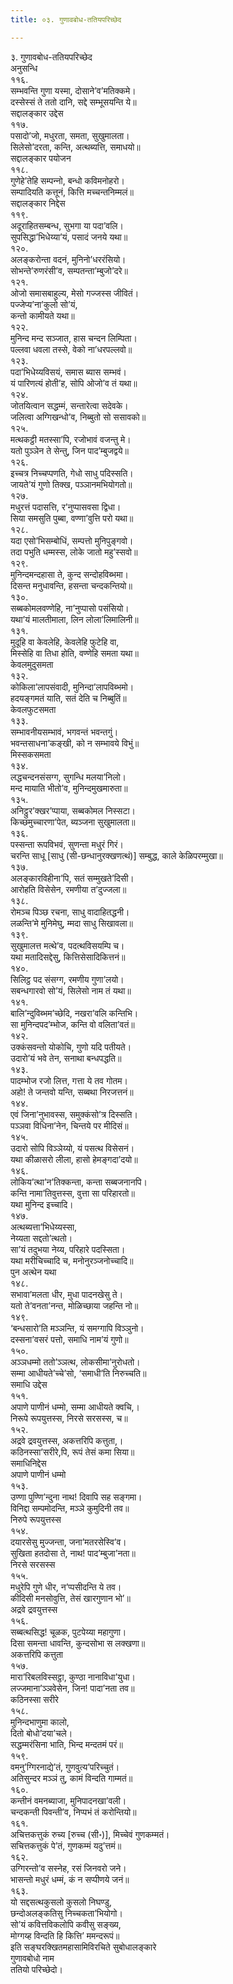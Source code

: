 ```yaml
---
title: ०३. गुणावबोध-ततियपरिच्छेद

---
```

३. गुणावबोध-ततियपरिच्छेद  
अनुसन्धि  
११६.  
सम्भवन्ति गुणा यस्मा, दोसाने’व’मतिक्‍कमे।  
दस्सेस्सं ते ततो दानि, सद्दे सम्भूसयन्ति ये॥  
सद्दालङ्कार उद्देस  
११७.  
पसादो’जो, मधुरता, समता, सुखुमालता।  
सिलेसो’दरता, कन्ति, अत्थब्यत्ति, समाधयो॥  
सद्दालङ्कार पयोजन  
११८.  
गुणेहे’तेहि सम्पन्‍नो, बन्धो कविमनोहरो।  
सम्पादियति कत्तूनं, कित्ति मच्‍चन्तनिम्मलं॥  
सद्दालङ्कार निद्देस  
११९.  
अदूराहितसम्बन्ध, सुभगा या पदा’वलि।  
सुपसिद्धा’भिधेय्या’यं, पसादं जनये यथा॥  
१२०.  
अलङ्करोन्ता वदनं, मुनिनो’धररंसियो।  
सोभन्ते’रुणरंसी’व, सम्पतन्ता’म्बुजो’दरे॥  
१२१.  
ओजो समासबाहुल्य, मेसो गज्‍जस्स जीवितं।  
पज्‍जेप्य’ना’कुलो सो’यं,  
कन्तो कामीयते यथा॥  
१२२.  
मुनिन्द मन्द सञ्‍जात, हास चन्दन लिम्पिता।  
पल्‍लवा धवला तस्से, वेको ना’धरपल्‍लवो॥  
१२३.  
पदा’भिधेय्यविसयं, समास ब्यास सम्भवं।  
यं पारिणत्यं होती’ह, सोपि ओजो’व तं यथा॥  
१२४.  
जोतयित्वान सद्धम्मं, सन्तारेत्वा सदेवके।  
जलित्वा अग्गिखन्धो’व, निब्बुतो सो ससावको॥  
१२५.  
मत्थकट्ठी मतस्सा’पि, रजोभावं वजन्तु मे।  
यतो पुञ्‍ञेन ते सेन्तु, जिन पाद’म्बुजद्वये॥  
१२६.  
इच्‍चत्र निच्‍चप्पणति, गेधो साधु पदिस्सति।  
जायते’यं गुणो तिक्ख, पञ्‍ञानमभियोगतो॥  
१२७.  
मधुरत्तं पदासत्ति, र’नुप्पासवसा द्विधा।  
सिया समसुति पुब्बा, वण्णा’वुत्ति परो यथा॥  
१२८.  
यदा एसो’भिसम्बोधिं, सम्पत्तो मुनिपुङ्गवो।  
तदा पभुति धम्मस्स, लोके जातो महु’स्सवो॥  
१२९.  
मुनिन्दमन्दहासा ते, कुन्द सन्दोहविब्भमा।  
दिसन्त मनुधावन्ति, हसन्ता चन्दकन्तियो॥  
१३०.  
सब्बकोमलवण्णेहि, ना’नुप्पासो पसंसियो।  
यथा’यं मालतीमाला, लिन लोला’लिमालिनी॥  
१३१.  
मुदूहि वा केवलेहि, केवलेहि फुटेहि वा,  
मिस्सेहि वा तिधा होति, वण्णेहि समता यथा॥  
केवलमुदुसमता  
१३२.  
कोकिला’लापसंवादी, मुनिन्दा’लापविब्भमो।  
हदयङ्गमतं याति, सतं देति च निब्बुतिं॥  
केवलफुटसमता  
१३३.  
सम्भावनीयसम्भावं, भगवन्तं भवन्तगुं।  
भवन्तसाधना’कङ्खी, को न सम्भावये विभुं॥  
मिस्सकसमता  
१३४.  
लद्धचन्दनसंसग्ग, सुगन्धि मलया’निलो।  
मन्द मायाति भीतो’व, मुनिन्दमुखमारुता॥  
१३५.  
अनिट्ठुर’क्खर’प्पाया, सब्बकोमल निस्सटा।  
किच्छमुच्‍चारणा’पेत, ब्यञ्‍जना सुखुमालता॥  
१३६.  
पस्सन्ता रूपविभवं, सुणन्ता मधुरं गिरं।  
चरन्ति साधू [साधु (सी-छन्धानुरक्खणत्थं)] सम्बुद्ध, काले केळिपरम्मुखा॥  
१३७.  
अलङ्कारविहीना’पि, सतं सम्मुखते’दिसी।  
आरोहति विसेसेन, रमणीया त’दुज्‍जला॥  
१३८.  
रोमञ्‍च पिञ्छ रचना, साधु वादाहितद्धनी।  
लळन्ति’मे मुनिमेघु, म्मदा साधु सिखावला॥  
१३९.  
सुखुमालत्त मत्थे’व, पदत्थविसयम्पि च।  
यथा मतादिसद्देसु, कित्तिसेसादिकित्तनं॥  
१४०.  
सिलिट्ठ पद संसग्ग, रमणीय गुणा’लयो।  
सबन्धगारवो सो’यं, सिलेसो नाम तं यथा॥  
१४१.  
बालि’न्दुविब्भम’च्छेदि, नखरा’वलि कन्तिभि।  
सा मुनिन्दपद’म्भोज, कन्ति वो वलिता’वतं॥  
१४२.  
उक्‍कंसवन्तो योकोचि, गुणो यदि पतीयते।  
उदारो’यं भवे तेन, सनाथा बन्धपद्धति॥  
१४३.  
पादम्भोज रजो लित्त, गत्ता ये तव गोतम।  
अहो! ते जन्तवो यन्ति, सब्बथा निरजत्तनं॥  
१४४.  
एवं जिना’नुभावस्स, समुक्‍कंसो’त्र दिस्सति।  
पञ्‍ञवा विधिना’नेन, चिन्तये पर मीदिसं॥  
१४५.  
उदारो सोपि विञ्‍ञेय्यो, यं पसत्थ विसेसनं।  
यथा कीळासरो लीला, हासो हेमङ्गदा’दयो॥  
१४६.  
लोकिय’त्था’न’तिक्‍कन्ता, कन्ता सब्बजनानपि।  
कन्ति नामा’तिवुत्तस्स, वुत्ता सा परिहारतो॥  
यथा मुनिन्द इच्‍चादि।  
१४७.  
अत्थब्यत्ता’भिधेय्यस्सा,  
नेय्यता सद्दतो’त्थतो।  
सा’यं तदुभया नेय्य, परिहारे पदस्सिता।  
यथा मरीचिच्‍चादि च, मनोनुरञ्‍जनोच्‍चादि॥  
पुन अत्थेन यथा  
१४८.  
सभावा’मलता धीर, मुधा पादनखेसु ते।  
यतो ते’वनता’नन्त, मोळिच्छाया जहन्ति नो॥  
१४९.  
‘बन्धसारो’ति मञ्‍ञन्ति, यं समग्गापि विञ्‍ञुनो।  
दस्सना’वसरं पत्तो, समाधि नाम’यं गुणो॥  
१५०.  
अञ्‍ञधम्मो ततो’ञ्‍ञत्थ, लोकसीमा’नुरोधतो।  
सम्मा आधीयते’च्‍चे’सो, ‘समाधी’ति निरुच्‍चति॥  
समाधि उद्देस  
१५१.  
अपाणे पाणीनं धम्मो, सम्मा आधीयते क्‍वचि,।  
निरूपे रूपयुत्तस्स, निरसे सरसस्स, च॥  
१५२.  
अद्रवे द्रवयुत्तस्स, अकत्तरिपि कत्तुता,।  
कठिनस्सा’सरीरे,पि, रूपं तेसं कमा सिया॥  
समाधिनिद्देस  
अपाणे पाणीनं धम्मो  
१५३.  
उण्णा पुण्णि’न्दुना नाथ! दिवापि सह सङ्गमा।  
विनिद्दा सम्पमोदन्ति, मञ्‍ञे कुमुदिनी तव॥  
निरुपे रूपयुत्तस्स  
१५४.  
दयारसेसु मुज्‍जन्ता, जना’मतरसेस्वि’व।  
सुखिता हतदोसा ते, नाथ! पाद’म्बुजा’नता॥  
निरसे सरसस्स  
१५५.  
मधुरेपि गुणे धीर, न’प्पसीदन्ति ये तव।  
कीदिसी मनसोवुत्ति, तेसं खारगुणान भो’॥  
अद्रवे द्रवयुत्तस्स  
१५६.  
सब्बत्थसिद्ध! चूळक, पुटपेय्या महागुणा।  
दिसा समन्ता धावन्ति, कुन्दसोभा स लक्खणा॥  
अकत्तरिपि कत्तुता  
१५७.  
मारा’रिबलविस्सट्ठा, कुण्ठा नानाविधा’युधा।  
लज्‍जमाना’ञ्‍ञवेसेन, जिन! पादा’नता तव॥  
कठिनस्सा सरीरे  
१५८.  
मुनिन्दभाणुमा कालो,  
दितो बोधो’दया’चले।  
सद्धम्मरंसिना भाति, भिन्द मन्दतमं परं॥  
१५९.  
वमनु’ग्गिरनाद्ये’तं, गुणवुत्य’परिच्‍चुतं।  
अतिसुन्दर मञ्‍ञं तु, कामं विन्दति गाम्मतं॥  
१६०.  
कन्तीनं वमनब्याजा, मुनिपादनखा’वली।  
चन्दकन्ती पिवन्ती’व, निप्पभं तं करोन्तियो॥  
१६१.  
अचित्तकत्तुकं रुच्य [रुच्‍च (सी॰)], मिच्‍चेवं गुणकम्मतं।  
सचित्तकत्तुकं पे’तं, गुणकम्मं यदु’त्तमं॥  
१६२.  
उग्गिरन्तो’व सस्नेह, रसं जिनवरो जने।  
भासन्तो मधुरं धम्मं, कं न सप्पीणये जनं॥  
१६३.  
यो सद्दसत्थकुसलो कुसलो निघण्डु,  
छन्दोअलङ्कतिसु निच्‍चकता’भियोगो।  
सो’यं कवित्तविकलोपि कवीसु सङ्ख्य,  
मोग्गय्ह विन्दति हि कित्ति’ ममन्दरूपं॥  
इति सङ्घरक्खितमहासामिविरचिते सुबोधालङ्कारे  
गुणावबोधो नाम  
ततियो परिच्छेदो।  